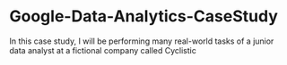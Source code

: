 # Google-Data-Analytics-CaseStudy
In this case study, I will be performing many real-world tasks of a junior data analyst at a fictional company called Cyclistic
